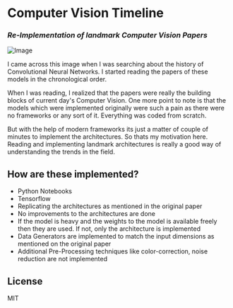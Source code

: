 # Computer Vision Timeline

### _Re-Implementation of landmark Computer Vision Papers_

![Image](https://www.researchgate.net/profile/Lokesh-Sharma-14/publication/337554353/figure/fig1/AS:834097404456962@1575875726745/Timeline-of-related-research.png)

I came across this image when I was searching about the history of Convolutional Neural Networks. I started reading the papers of these models in the chronological order.

When I was reading, I realized that the papers were really the building blocks of current day's Computer Vision. One more point to note is that the models which were implemented originally were such a pain as there were no frameworks or any sort of it. Everything was coded from scratch.

But with the help of modern frameworks its just a matter of couple of minutes to implement the architectures. So thats my motivation here. Reading and implementing landmark architectures is really a good way of understanding the trends in the field.

## How are these implemented?

-   Python Notebooks
-   Tensorflow
-   Replicating the architectures as mentioned in the original paper
-   No improvements to the architectures are done
-   If the model is heavy and the weights to the model is available freely then they are used. If not, only the architecture is implemented
-   Data Generators are implemented to match the input dimensions as mentioned on the original paper
-   Additional Pre-Processing techniques like color-correction, noise reduction are not implemented

## License

MIT
